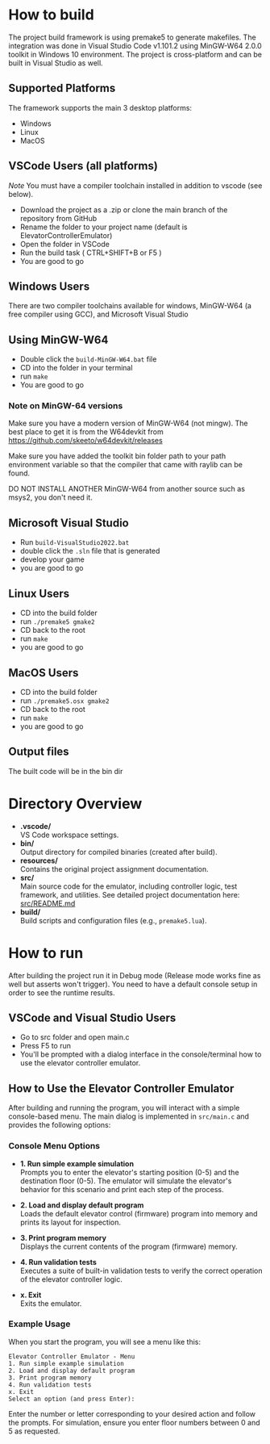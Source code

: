 # How to build
The project build framework is using premake5 to generate makefiles.
The integration was done in Visual Studio Code v1.101.2 using MinGW-W64 2.0.0 toolkit in Windows 10 environment.
The project is cross-platform and can be built in Visual Studio as well.

## Supported Platforms
The framework supports the main 3 desktop platforms:
* Windows
* Linux
* MacOS

## VSCode Users (all platforms)
*Note* You must have a compiler toolchain installed in addition to vscode (see below).

* Download the project as a .zip or clone the main branch of the repository from GitHub
* Rename the folder to your project name (default is ElevatorControllerEmulator)
* Open the folder in VSCode
* Run the build task ( CTRL+SHIFT+B or F5 )
* You are good to go

## Windows Users
There are two compiler toolchains available for windows, MinGW-W64 (a free compiler using GCC), and Microsoft Visual Studio
## Using MinGW-W64
* Double click the `build-MinGW-W64.bat` file
* CD into the folder in your terminal
* run `make`
* You are good to go

### Note on MinGW-64 versions
Make sure you have a modern version of MinGW-W64 (not mingw).
The best place to get it is from the W64devkit from
https://github.com/skeeto/w64devkit/releases

Make sure you have added the toolkit bin folder path to your path environment variable so that the compiler that came with raylib can be found.

DO NOT INSTALL ANOTHER MinGW-W64 from another source such as msys2, you don't need it.

## Microsoft Visual Studio
* Run `build-VisualStudio2022.bat`
* double click the `.sln` file that is generated
* develop your game
* you are good to go

## Linux Users
* CD into the build folder
* run `./premake5 gmake2`
* CD back to the root
* run `make`
* you are good to go

## MacOS Users
* CD into the build folder
* run `./premake5.osx gmake2`
* CD back to the root
* run `make`
* you are good to go

## Output files
The built code will be in the bin dir

# Directory Overview

- **.vscode/**  
  VS Code workspace settings.
- **bin/**  
  Output directory for compiled binaries (created after build).
- **resources/**  
  Contains the original project assignment documentation.
- **src/**  
  Main source code for the emulator, including controller logic, test framework, and utilities. See detailed project documentation here:
  [src/README.md](src/README.md)
- **build/**  
  Build scripts and configuration files (e.g., `premake5.lua`).

 # How to run

 After building the project run it in Debug mode (Release mode works fine as well but asserts won't trigger). You need to have a default console setup in order to see the runtime results.

 ## VSCode and Visual Studio Users
 * Go to src folder and open main.c
 * Press F5 to run
 * You'll be prompted with a dialog interface in the console/terminal how to use the elevator controller emulator.

 ## How to Use the Elevator Controller Emulator

After building and running the program, you will interact with a simple console-based menu. The main dialog is implemented in `src/main.c` and provides the following options:

### Console Menu Options

- **1. Run simple example simulation**  
  Prompts you to enter the elevator's starting position (0-5) and the destination floor (0-5). The emulator will simulate the elevator's behavior for this scenario and print each step of the process.

- **2. Load and display default program**  
  Loads the default elevator control (firmware) program into memory and prints its layout for inspection.

- **3. Print program memory**  
  Displays the current contents of the program (firmware) memory.

- **4. Run validation tests**  
  Executes a suite of built-in validation tests to verify the correct operation of the elevator controller logic.

- **x. Exit**  
  Exits the emulator.

### Example Usage

When you start the program, you will see a menu like this:
```console
Elevator Controller Emulator - Menu
1. Run simple example simulation 
2. Load and display default program
3. Print program memory 
4. Run validation tests
x. Exit
Select an option (and press Enter):
```
Enter the number or letter corresponding to your desired action and follow the prompts. For simulation, ensure you enter floor numbers between 0 and 5 as requested.












